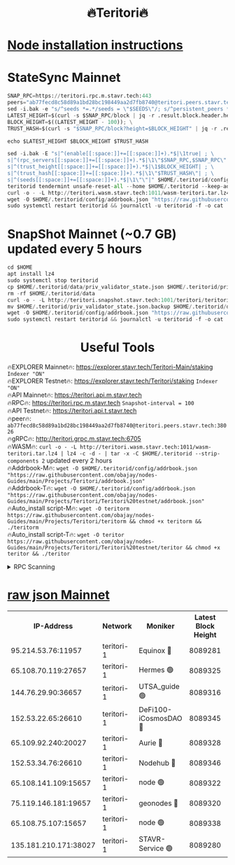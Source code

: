 <h1 align="center"> 🔥Teritori🔥</h1>


[Node installation instructions](https://github.com/obajay/nodes-Guides/tree/main/Projects/Teritori)
=

# StateSync Mainnet
```python
SNAP_RPC=https://teritori.rpc.m.stavr.tech:443
peers="ab77fecd8c58d89a1bd28bc198449aa2d7fb8740@teritori.peers.stavr.tech:38026"
sed -i.bak -e "s/^seeds *=.*/seeds = \"$SEEDS\"/; s/^persistent_peers *=.*/persistent_peers = \"$PEERS\"/" $HOME/.teritorid/config/config.toml
LATEST_HEIGHT=$(curl -s $SNAP_RPC/block | jq -r .result.block.header.height); \
BLOCK_HEIGHT=$((LATEST_HEIGHT - 100)); \
TRUST_HASH=$(curl -s "$SNAP_RPC/block?height=$BLOCK_HEIGHT" | jq -r .result.block_id.hash)

echo $LATEST_HEIGHT $BLOCK_HEIGHT $TRUST_HASH

sed -i.bak -E "s|^(enable[[:space:]]+=[[:space:]]+).*$|\1true| ; \
s|^(rpc_servers[[:space:]]+=[[:space:]]+).*$|\1\"$SNAP_RPC,$SNAP_RPC\"| ; \
s|^(trust_height[[:space:]]+=[[:space:]]+).*$|\1$BLOCK_HEIGHT| ; \
s|^(trust_hash[[:space:]]+=[[:space:]]+).*$|\1\"$TRUST_HASH\"| ; \
s|^(seeds[[:space:]]+=[[:space:]]+).*$|\1\"\"|" $HOME/.teritorid/config/config.toml
teritorid tendermint unsafe-reset-all --home $HOME/.teritorid --keep-addr-book
curl -o - -L http://teritori.wasm.stavr.tech:1011/wasm-teritori.tar.lz4 | lz4 -c -d - | tar -x -C $HOME/.teritorid --strip-components 2
wget -O $HOME/.teritorid/config/addrbook.json "https://raw.githubusercontent.com/obajay/nodes-Guides/main/Projects/Teritori/addrbook.json"
sudo systemctl restart teritorid && journalctl -u teritorid -f -o cat
```

# SnapShot Mainnet (~0.7 GB) updated every 5 hours
```python
cd $HOME
apt install lz4
sudo systemctl stop teritorid
cp $HOME/.teritorid/data/priv_validator_state.json $HOME/.teritorid/priv_validator_state.json.backup
rm -rf $HOME/.teritorid/data
curl -o - -L http://teritori.snapshot.stavr.tech:1001/teritori/teritori-snap.tar.lz4 | lz4 -c -d - | tar -x -C $HOME/.teritorid --strip-components 2
mv $HOME/.teritorid/priv_validator_state.json.backup $HOME/.teritorid/data/priv_validator_state.json
wget -O $HOME/.teritorid/config/addrbook.json "https://raw.githubusercontent.com/obajay/nodes-Guides/main/Projects/Teritori/addrbook.json"
sudo systemctl restart teritorid && journalctl -u teritorid -f -o cat
```
 <h1 align="center"> Useful Tools</h1>

🔥EXPLORER Mainnet🔥:      https://explorer.stavr.tech/Teritori-Main/staking      `Indexer "ON"` \
🔥EXPLORER Testnet🔥:        https://explorer.stavr.tech/Teritori/staking            `Indexer "ON"` \
🔥API Mainnet🔥:                   https://teritori.api.m.stavr.tech \
🔥RPC🔥:                                   https://teritori.rpc.m.stavr.tech                         `Snapshot-interval = 100` \
🔥API Testnet🔥:                     https://teritori.api.t.stavr.tech \
🔥peer🔥:                     `ab77fecd8c58d89a1bd28bc198449aa2d7fb8740@teritori.peers.stavr.tech:38026` \
🔥gRPC🔥:                                http://teritori.grpc.m.stavr.tech:6705 \
🔥WASM🔥: ```curl -o - -L http://teritori.wasm.stavr.tech:1011/wasm-teritori.tar.lz4 | lz4 -c -d - | tar -x -C $HOME/.teritorid --strip-components 2``` updated every 2 hours \
🔥Addrbook-M🔥:    ```wget -O $HOME/.teritorid/config/addrbook.json "https://raw.githubusercontent.com/obajay/nodes-Guides/main/Projects/Teritori/addrbook.json"``` \
🔥Addrbook-T🔥:    ```wget -O $HOME/.teritorid/config/addrbook.json "https://raw.githubusercontent.com/obajay/nodes-Guides/main/Projects/Teritori/Teritori%20testnet/addrbook.json"``` \
🔥Auto_install script-M🔥: ```wget -O teritorm https://raw.githubusercontent.com/obajay/nodes-Guides/main/Projects/Teritori/teritorm && chmod +x teritorm && ./teritorm``` \
🔥Auto_install script-T🔥: ```wget -O teritor https://raw.githubusercontent.com/obajay/nodes-Guides/main/Projects/Teritori/Teritori%20testnet/teritor && chmod +x teritor && ./teritor```

<details>
<summary>RPC Scanning</summary>

<h2 align="center"> We scan nodes in real time every 4 hours. And we provide the final result of RPC endpoints.
We cannot influence the operation of these nodes in any way. </h2>


```python
If Voting Power is higher than 0 --> then the Node is a validator of the network and may be subject to attack and be a potential threat to the chain.
```
```python
We marked such validators with a red symbol
```

</details>

[raw json Mainnet](https://rpc-check.teritorim.stavr.tech/teritorim/rpc-teritorim-result.json)
=



<table><tr><th>IP-Address</th><th>Network</th><th>Moniker</th><th>Latest Block Height</th><th>Earliest Block Height</th><th>Catching Up</th><th>Tx Index</th><th>Voting Power</th><th>Scan Time</th></tr><tr><td>95.214.53.76:11957</td><td>teritori-1</td><td>Equinox 🔴</td><td>8089281</td><td>7203180</td><td>False</td><td>on</td><td>1546345</td><td>2024-03-29T20:25:28.808672342UTC</td></tr><tr><td>65.108.70.119:27657</td><td>teritori-1</td><td>Hermes 🟢</td><td>8089325</td><td>7203180</td><td>False</td><td>on</td><td>0</td><td>2024-03-29T20:29:46.572936675UTC</td></tr><tr><td>144.76.29.90:36657</td><td>teritori-1</td><td>UTSA_guide 🟢</td><td>8089316</td><td>7208001</td><td>False</td><td>on</td><td>0</td><td>2024-03-29T20:28:54.853505902UTC</td></tr><tr><td>152.53.22.65:26610</td><td>teritori-1</td><td>DeFi100-iCosmosDAO 🔴</td><td>8089345</td><td>7536429</td><td>False</td><td>on</td><td>1448306</td><td>2024-03-29T20:31:47.179969542UTC</td></tr><tr><td>65.109.92.240:20027</td><td>teritori-1</td><td>Aurie 🔴</td><td>8089328</td><td>7568001</td><td>False</td><td>on</td><td>119310</td><td>2024-03-29T20:30:03.377726748UTC</td></tr><tr><td>152.53.34.76:26610</td><td>teritori-1</td><td>Nodehub 🔴</td><td>8089346</td><td>7580883</td><td>False</td><td>on</td><td>65696</td><td>2024-03-29T20:31:51.952266121UTC</td></tr><tr><td>65.108.141.109:15657</td><td>teritori-1</td><td>node 🟢</td><td>8089322</td><td>7714496</td><td>False</td><td>on</td><td>0</td><td>2024-03-29T20:29:33.058196145UTC</td></tr><tr><td>75.119.146.181:19657</td><td>teritori-1</td><td>geonodes 🔴</td><td>8089320</td><td>7747478</td><td>False</td><td>on</td><td>37880</td><td>2024-03-29T20:29:18.010493322UTC</td></tr><tr><td>65.108.75.107:15657</td><td>teritori-1</td><td>node 🟢</td><td>8089338</td><td>7995732</td><td>False</td><td>on</td><td>0</td><td>2024-03-29T20:31:07.654308669UTC</td></tr><tr><td>135.181.210.171:38027</td><td>teritori-1</td><td>STAVR-Service 🟢</td><td>8089280</td><td>8086501</td><td>False</td><td>on</td><td>0</td><td>2024-03-29T20:25:24.270283828UTC</td></tr></table>
